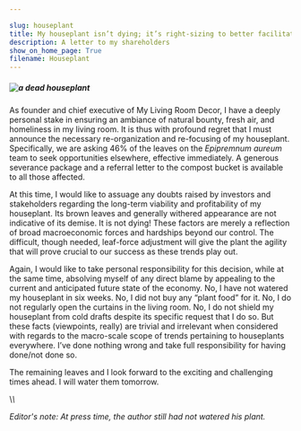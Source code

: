 ```yaml
---

slug: houseplant
title: My houseplant isn’t dying; it’s right-sizing to better facilitate flexibility in anticipation of future macroeconomic trends
description: A letter to my shareholders
show_on_home_page: True
filename: Houseplant
---
```


##### ![a dead houseplant](assets/dead-plant.jpg)

As founder and chief executive of My Living Room Decor, I have a deeply
personal stake in ensuring an ambiance of natural bounty, fresh air,
and homeliness in my living room. It is thus with profound
regret that I must announce the necessary re-organization and
re-focusing of my houseplant. Specifically, we are asking 46%
of the leaves on the _Epipremnum aureum_ team to seek
opportunities elsewhere, effective immediately. A generous severance package and a
referral letter to the compost bucket is available to all those affected.

At this time, I would like to assuage any doubts raised
by investors and stakeholders regarding the long-term viability and profitability
of my houseplant. Its brown leaves and generally withered appearance are
not indicative of its demise. It is not dying! These
factors are merely a reflection of broad macroeconomic forces and hardships beyond
our control. The difficult, though needed, leaf-force
adjustment will give the plant the agility that will prove crucial to
our success as these trends play out.

Again, I would
like to take personal responsibility for this decision, while at the
same time, absolving myself of any direct blame by appealing to
the current and anticipated future state of the economy. No,
I have not watered my houseplant in six weeks. No, I
did not buy any “plant food” for it. No,
I do not regularly open the curtains in the living room.
No, I do not shield my houseplant from cold drafts despite
its specific request that I do so. But these facts (viewpoints, really) are
trivial and irrelevant when considered with regards to the macro-scale
scope of trends pertaining to houseplants everywhere. I’ve done
nothing wrong and take full responsibility for having done/not done
so.

The remaining leaves and I look forward to the exciting
and challenging times ahead. I will water them tomorrow.

\\*\\*

_Editor's note: At press time, the author still had not watered his plant._
